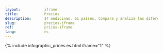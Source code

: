 ```yaml
---
layout:           iframe
title:            Precios
description:      14 medicinas. 61 países. Compara y analiza las diferencias entre ellos
slug:             precios-iframe
ref:              prices-iframe
lang:             es
---
```


{% include infographic_prices.es.html iframe="1" %}

<script type='text/javascript' src='{{ site.assetsurl }}/scripts/main.js'></script>
<script type='text/javascript' src='{{ site.assetsurl }}/scripts/access.js'></script>